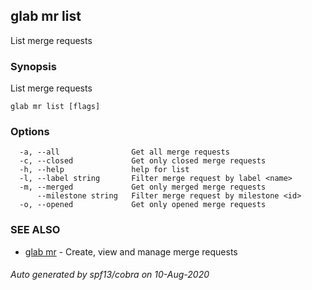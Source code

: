 ## glab mr list

List merge requests

### Synopsis

List merge requests

```
glab mr list [flags]
```

### Options

```
  -a, --all                Get all merge requests
  -c, --closed             Get only closed merge requests
  -h, --help               help for list
  -l, --label string       Filter merge request by label <name>
  -m, --merged             Get only merged merge requests
      --milestone string   Filter merge request by milestone <id>
  -o, --opened             Get only opened merge requests
```

### SEE ALSO

* [glab mr](/glab_mr/)	 - Create, view and manage merge requests

###### Auto generated by spf13/cobra on 10-Aug-2020
